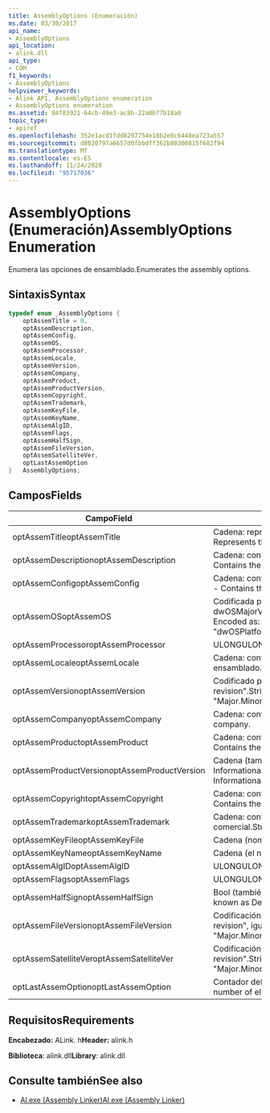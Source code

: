 ```yaml
---
title: AssemblyOptions (Enumeración)
ms.date: 03/30/2017
api_name:
- AssemblyOptions
api_location:
- alink.dll
api_type:
- COM
f1_keywords:
- AssemblyOptions
helpviewer_keywords:
- Alink API, AssemblyOptions enumeration
- AssemblyOptions enumeration
ms.assetid: 84f83921-64cb-49e3-ac8b-22a0b77b18a8
topic_type:
- apiref
ms.openlocfilehash: 352e1acd1fdd8297754e18b2e8c6448ea723a557
ms.sourcegitcommit: d8020797a6657d0fbbdff362b80300815f682f94
ms.translationtype: MT
ms.contentlocale: es-ES
ms.lasthandoff: 11/24/2020
ms.locfileid: "95717036"
---
```

# <a name="assemblyoptions-enumeration"></a><span data-ttu-id="cae08-102">AssemblyOptions (Enumeración)</span><span class="sxs-lookup"><span data-stu-id="cae08-102">AssemblyOptions Enumeration</span></span>

<span data-ttu-id="cae08-103">Enumera las opciones de ensamblado.</span><span class="sxs-lookup"><span data-stu-id="cae08-103">Enumerates the assembly options.</span></span>  
  
## <a name="syntax"></a><span data-ttu-id="cae08-104">Sintaxis</span><span class="sxs-lookup"><span data-stu-id="cae08-104">Syntax</span></span>  
  
```cpp  
typedef enum _AssemblyOptions {  
    optAssemTitle = 0,  
    optAssemDescription,  
    optAssemConfig,  
    optAssemOS,  
    optAssemProcessor,  
    optAssemLocale,  
    optAssemVersion,  
    optAssemCompany,  
    optAssemProduct,  
    optAssemProductVersion,  
    optAssemCopyright,  
    optAssemTrademark,  
    optAssemKeyFile,  
    optAssemKeyName,  
    optAssemAlgID,  
    optAssemFlags,  
    optAssemHalfSign,  
    optAssemFileVersion,  
    optAssemSatelliteVer,  
    optLastAssemOption  
}   AssemblyOptions;  
```  
  
## <a name="fields"></a><span data-ttu-id="cae08-105">Campos</span><span class="sxs-lookup"><span data-stu-id="cae08-105">Fields</span></span>  
  
|<span data-ttu-id="cae08-106">Campo</span><span class="sxs-lookup"><span data-stu-id="cae08-106">Field</span></span>|<span data-ttu-id="cae08-107">Descripción</span><span class="sxs-lookup"><span data-stu-id="cae08-107">Description</span></span>|  
|-----------|-----------------|  
|<span data-ttu-id="cae08-108">optAssemTitle</span><span class="sxs-lookup"><span data-stu-id="cae08-108">optAssemTitle</span></span>|<span data-ttu-id="cae08-109">Cadena: representa el título del ensamblado.</span><span class="sxs-lookup"><span data-stu-id="cae08-109">String - Represents the assembly title.</span></span>|  
|<span data-ttu-id="cae08-110">optAssemDescription</span><span class="sxs-lookup"><span data-stu-id="cae08-110">optAssemDescription</span></span>|<span data-ttu-id="cae08-111">Cadena: contiene la descripción del ensamblado.</span><span class="sxs-lookup"><span data-stu-id="cae08-111">String - Contains the assembly description.</span></span>|  
|<span data-ttu-id="cae08-112">optAssemConfig</span><span class="sxs-lookup"><span data-stu-id="cae08-112">optAssemConfig</span></span>|<span data-ttu-id="cae08-113">Cadena: contiene la configuración del ensamblado.</span><span class="sxs-lookup"><span data-stu-id="cae08-113">String - Contains the assembly configuration.</span></span>|  
|<span data-ttu-id="cae08-114">optAssemOS</span><span class="sxs-lookup"><span data-stu-id="cae08-114">optAssemOS</span></span>|<span data-ttu-id="cae08-115">Codificada por cadena como: "dwOSPlatformId. dwOSMajorVersion. dwOSMinorVersion".</span><span class="sxs-lookup"><span data-stu-id="cae08-115">String - Encoded as: "dwOSPlatformId.dwOSMajorVersion.dwOSMinorVersion".</span></span>|  
|<span data-ttu-id="cae08-116">optAssemProcessor</span><span class="sxs-lookup"><span data-stu-id="cae08-116">optAssemProcessor</span></span>|<span data-ttu-id="cae08-117">ULONG</span><span class="sxs-lookup"><span data-stu-id="cae08-117">ULONG</span></span>|  
|<span data-ttu-id="cae08-118">optAssemLocale</span><span class="sxs-lookup"><span data-stu-id="cae08-118">optAssemLocale</span></span>|<span data-ttu-id="cae08-119">Cadena: contiene la configuración regional del ensamblado.</span><span class="sxs-lookup"><span data-stu-id="cae08-119">String - Contains the assembly locale.</span></span>|  
|<span data-ttu-id="cae08-120">optAssemVersion</span><span class="sxs-lookup"><span data-stu-id="cae08-120">optAssemVersion</span></span>|<span data-ttu-id="cae08-121">Codificado por cadena como: "Major. minor. Build. revision".</span><span class="sxs-lookup"><span data-stu-id="cae08-121">String - Encoded as: "Major.Minor.Build.Revision".</span></span>|  
|<span data-ttu-id="cae08-122">optAssemCompany</span><span class="sxs-lookup"><span data-stu-id="cae08-122">optAssemCompany</span></span>|<span data-ttu-id="cae08-123">Cadena: contiene la compañía.</span><span class="sxs-lookup"><span data-stu-id="cae08-123">String - Contains the company.</span></span>|  
|<span data-ttu-id="cae08-124">optAssemProduct</span><span class="sxs-lookup"><span data-stu-id="cae08-124">optAssemProduct</span></span>|<span data-ttu-id="cae08-125">Cadena: contiene el nombre del producto.</span><span class="sxs-lookup"><span data-stu-id="cae08-125">String - Contains the product name.</span></span>|  
|<span data-ttu-id="cae08-126">optAssemProductVersion</span><span class="sxs-lookup"><span data-stu-id="cae08-126">optAssemProductVersion</span></span>|<span data-ttu-id="cae08-127">Cadena (también conocida como InformationalVersion).</span><span class="sxs-lookup"><span data-stu-id="cae08-127">String (also known as InformationalVersion).</span></span>|  
|<span data-ttu-id="cae08-128">optAssemCopyright</span><span class="sxs-lookup"><span data-stu-id="cae08-128">optAssemCopyright</span></span>|<span data-ttu-id="cae08-129">Cadena: contiene la información de copyright.</span><span class="sxs-lookup"><span data-stu-id="cae08-129">String - Contains the copyright information.</span></span>|  
|<span data-ttu-id="cae08-130">optAssemTrademark</span><span class="sxs-lookup"><span data-stu-id="cae08-130">optAssemTrademark</span></span>|<span data-ttu-id="cae08-131">Cadena: contiene la información de marca comercial.</span><span class="sxs-lookup"><span data-stu-id="cae08-131">String - Contains the trademark information.</span></span>|  
|<span data-ttu-id="cae08-132">optAssemKeyFile</span><span class="sxs-lookup"><span data-stu-id="cae08-132">optAssemKeyFile</span></span>|<span data-ttu-id="cae08-133">Cadena (nombre de archivo).</span><span class="sxs-lookup"><span data-stu-id="cae08-133">String (file name).</span></span>|  
|<span data-ttu-id="cae08-134">optAssemKeyName</span><span class="sxs-lookup"><span data-stu-id="cae08-134">optAssemKeyName</span></span>|<span data-ttu-id="cae08-135">Cadena (el nombre de la clave).</span><span class="sxs-lookup"><span data-stu-id="cae08-135">String (The key name).</span></span>|  
|<span data-ttu-id="cae08-136">optAssemAlgID</span><span class="sxs-lookup"><span data-stu-id="cae08-136">optAssemAlgID</span></span>|<span data-ttu-id="cae08-137">ULONG</span><span class="sxs-lookup"><span data-stu-id="cae08-137">ULONG</span></span>|  
|<span data-ttu-id="cae08-138">optAssemFlags</span><span class="sxs-lookup"><span data-stu-id="cae08-138">optAssemFlags</span></span>|<span data-ttu-id="cae08-139">ULONG</span><span class="sxs-lookup"><span data-stu-id="cae08-139">ULONG</span></span>|  
|<span data-ttu-id="cae08-140">optAssemHalfSign</span><span class="sxs-lookup"><span data-stu-id="cae08-140">optAssemHalfSign</span></span>|<span data-ttu-id="cae08-141">Bool (también conocido como DelaySign).</span><span class="sxs-lookup"><span data-stu-id="cae08-141">Bool (Also known as DelaySign).</span></span>|  
|<span data-ttu-id="cae08-142">optAssemFileVersion</span><span class="sxs-lookup"><span data-stu-id="cae08-142">optAssemFileVersion</span></span>|<span data-ttu-id="cae08-143">Codificación de cadena como "Major. minor. Build. revision", igual que ProductVersion.</span><span class="sxs-lookup"><span data-stu-id="cae08-143">String - Encoded as "Major.Minor.Build.Revision"--same as ProductVersion.</span></span>|  
|<span data-ttu-id="cae08-144">optAssemSatelliteVer</span><span class="sxs-lookup"><span data-stu-id="cae08-144">optAssemSatelliteVer</span></span>|<span data-ttu-id="cae08-145">Codificación de cadena como "Major. minor. Build. revision".</span><span class="sxs-lookup"><span data-stu-id="cae08-145">String - Encoded as "Major.Minor.Build.Revision".</span></span>|  
|<span data-ttu-id="cae08-146">optLastAssemOption</span><span class="sxs-lookup"><span data-stu-id="cae08-146">optLastAssemOption</span></span>|<span data-ttu-id="cae08-147">Contador del número de elementos.</span><span class="sxs-lookup"><span data-stu-id="cae08-147">A counter of the number of elements.</span></span>|  
  
## <a name="requirements"></a><span data-ttu-id="cae08-148">Requisitos</span><span class="sxs-lookup"><span data-stu-id="cae08-148">Requirements</span></span>  

 <span data-ttu-id="cae08-149">**Encabezado:** ALink. h</span><span class="sxs-lookup"><span data-stu-id="cae08-149">**Header:** alink.h</span></span>  
  
 <span data-ttu-id="cae08-150">**Biblioteca**: alink.dll</span><span class="sxs-lookup"><span data-stu-id="cae08-150">**Library**: alink.dll</span></span>  
  
## <a name="see-also"></a><span data-ttu-id="cae08-151">Consulte también</span><span class="sxs-lookup"><span data-stu-id="cae08-151">See also</span></span>

- [<span data-ttu-id="cae08-152">Al.exe (Assembly Linker)</span><span class="sxs-lookup"><span data-stu-id="cae08-152">Al.exe (Assembly Linker)</span></span>](../../tools/al-exe-assembly-linker.md)
